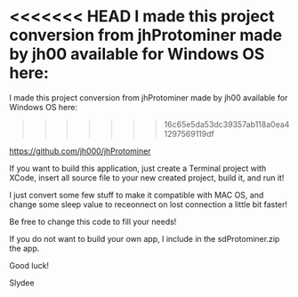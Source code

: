 <<<<<<< HEAD
I made this project conversion from jhProtominer made by jh00 available for Windows OS here:
=======
I made this project conversion from jhProtominer made by jh00 available for Windows OS here: 
>>>>>>> 16c65e5da53dc39357ab118a0ea41297569119df

https://github.com/jh000/jhProtominer

If you want to build this application, just create a Terminal project with XCode, insert all source file to your new created project, build it, and run it!

I just convert some few stuff to make it compatible with MAC OS, and change some sleep value to receonnect on lost connection a little bit faster!

Be free to change this code to fill your needs!

If you do not want to build your own app, I include in the sdProtominer.zip the app.

Good luck!

Slydee
